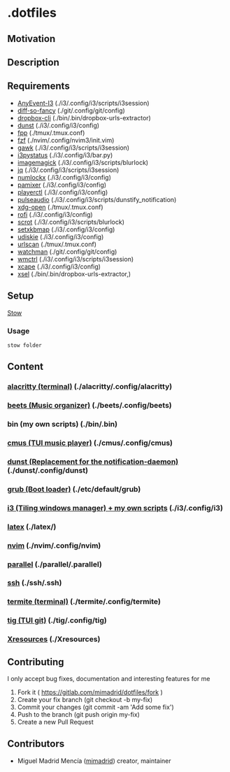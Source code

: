 # .dotfiles

<!-- picture here alacritty, nvim, tmux -->

## Motivation

<!-- Personal dotfiles -->

## Description

## Requirements
- [AnyEvent-I3](https://github.com/i3/i3/tree/next/AnyEvent-I3) (./i3/.config/i3/scripts/i3session)
- [diff-so-fancy](https://github.com/so-fancy/diff-so-fancy) (./git/.config/git/config)
- [dropbox-cli](https://www.dropbox.com/) (./bin/.bin/dropbox-urls-extractor)
- [dunst](https://dunst-project.org/) (./i3/.config/i3/config)
- [fpp](http://facebook.github.io/PathPicker/) (./tmux/.tmux.conf)
- [fzf](https://github.com/junegunn/fzf) (./nvim/.config/nvim3/init.vim)
- [gawk](https://www.gnu.org/software/gawk/) (./i3/.config/i3/scripts/i3session)
- [i3pystatus](https://github.com/enkore/i3pystatus) (./i3/.config/i3/bar.py)
- [imagemagick](https://www.imagemagick.org/script/index.php) (./i3/.config/i3/scripts/blurlock)
- [jq](https://stedolan.github.io/jq/) (./i3/.config/i3/scripts/i3session)
- [numlockx](https://wiki.archlinux.org/index.php/Activating_Numlock_on_Bootup) (./i3/.config/i3/config)
- [pamixer](https://github.com/cdemoulins/pamixer) (./i3/.config/i3/config)
- [playerctl](https://github.com/acrisci/playerctl) (./i3/.config/i3/config)
- [pulseaudio](https://github.com/acrisci/playerctl) (./i3/.config/i3/scripts/dunstify_notification)
- [xdg-open](https://www.freedesktop.org/wiki/Software/xdg-utils/) (./tmux/.tmux.conf)
- [rofi](https://github.com/DaveDavenport/rofi) (./i3/.config/i3/config)
- [scrot](http://scrot.sourcearchive.com/) (./i3/.config/i3/scripts/blurlock)
- [setxkbmap](https://www.x.org/archive/X11R7.5/doc/man/man1/setxkbmap.1.html) (./i3/.config/i3/config)
- [udiskie](https://github.com/coldfix/udiskie) (./i3/.config/i3/config)
- [urlscan](https://github.com/firecat53/urlscan) (./tmux/.tmux.conf)
- [watchman](https://facebook.github.io/watchman/) (./git/.config/git/config)
- [wmctrl](http://tripie.sweb.cz/utils/wmctrl/) (./i3/.config/i3/scripts/i3session)
- [xcape](https://github.com/alols/xcape) (./i3/.config/i3/config)
- [xsel](http://www.vergenet.net/~conrad/software/xsel/) (./bin/.bin/dropbox-urls-extractor,)

## Setup

[Stow](https://www.gnu.org/software/stow/)

### Usage

`stow folder`

## Content

### [alacritty (terminal)](https://github.com/jwilm/alacritty) (./alacritty/.config/alacritty)

### [beets (Music organizer)](http://beets.io/) (./beets/.config/beets)

### bin (my own scripts) (./bin/.bin)

### [cmus (TUI music player)](https://cmus.github.io/) (./cmus/.config/cmus)

### [dunst (Replacement for the notification-daemon)](https://dunst-project.org/) (./dunst/.config/dunst)

### [grub (Boot loader)](https://www.gnu.org/software/grub/) (./etc/default/grub)

### [i3 (Tiling windows manager) + my own scripts](https://i3wm.org/) (./i3/.config/i3)

### [latex](https://www.latex-project.org/) (./latex/)

### [nvim](./nvim/.config/nvim3/init.vim) (./nvim/.config/nvim)

### [parallel](https://www.gnu.org/software/parallel/) (./parallel/.parallel)

### [ssh](https://www.openssh.com/) (./ssh/.ssh)

### [termite (terminal)](https://github.com/thestinger/termite) (./termite/.config/termite)

### [tig (TUI git)](https://jonas.github.io/tig/) (./tig/.config/tig)

### [Xresources](https://wiki.archlinux.org/index.php/x_resources) (./Xresources)

## Contributing

I only accept bug fixes, documentation and interesting features for me

1. Fork it ( <https://gitlab.com/mimadrid/dotfiles/fork> )
1. Create your fix branch (git checkout -b my-fix)
1. Commit your changes (git commit -am 'Add some fix')
1. Push to the branch (git push origin my-fix)
1. Create a new Pull Request

## Contributors

- Miguel Madrid Mencía ([mimadrid](https://github.com/mimadrid)) creator, maintainer
